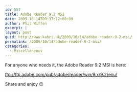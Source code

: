 ```yaml
---
id: 557
title: Adobe Reader 9.2 MSI
date: 2009-10-14T09:37:12+00:00
author: Phil Wiffen
excerpt: |
layout: post
guid: http://www.kabri.uk/2009/10/14/adobe-reader-9-2-msi/
permalink: /2009/10/14/adobe-reader-9-2-msi/
categories:
  - Miscellaneous
---
```

For anyone who needs it, the Adobe Reader 9.2 MSI is here:

<ftp://ftp.adobe.com/pub/adobe/reader/win/9.x/9.2/enu/>

Share and enjoy 😉
